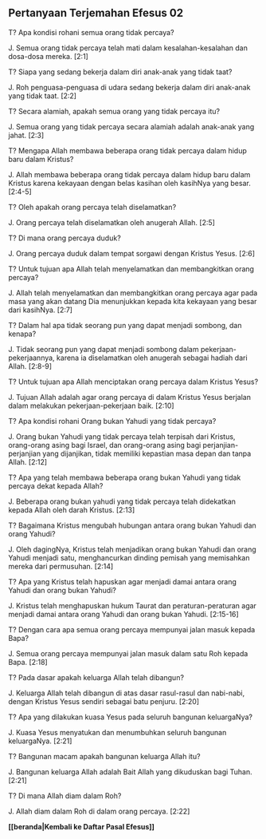 ﻿## Pertanyaan Terjemahan Efesus 02 ##

T? Apa kondisi rohani semua orang tidak percaya?

J. Semua orang tidak percaya telah mati dalam kesalahan-kesalahan dan dosa-dosa mereka. [2:1]

T? Siapa yang sedang bekerja dalam diri anak-anak yang tidak taat?

J. Roh penguasa-penguasa di udara sedang bekerja dalam diri anak-anak yang tidak taat. [2:2]

T? Secara alamiah, apakah semua orang yang tidak percaya itu?

J. Semua orang yang tidak percaya secara alamiah adalah anak-anak yang jahat. [2:3]

T? Mengapa Allah membawa beberapa orang tidak percaya dalam hidup baru dalam Kristus?

J. Allah membawa beberapa orang tidak percaya dalam hidup baru dalam Kristus karena kekayaan dengan belas kasihan oleh kasihNya yang besar. [2:4-5]

T? Oleh apakah orang percaya telah diselamatkan?

J. Orang percaya telah diselamatkan oleh anugerah Allah. [2:5]

T? Di mana orang percaya duduk?

J. Orang percaya duduk dalam tempat sorgawi dengan Kristus Yesus. [2:6]

T? Untuk tujuan apa Allah telah menyelamatkan dan membangkitkan orang percaya?

J. Allah telah menyelamatkan dan membangkitkan orang percaya agar pada masa yang akan datang Dia menunjukkan kepada kita kekayaan yang besar dari kasihNya. [2:7]

T? Dalam hal apa tidak seorang pun yang dapat menjadi sombong, dan kenapa?

J. Tidak seorang pun yang dapat menjadi sombong dalam pekerjaan-pekerjaannya, karena ia diselamatkan oleh anugerah sebagai hadiah dari Allah. [2:8-9]

T? Untuk tujuan apa Allah menciptakan orang percaya dalam Kristus Yesus?

J. Tujuan Allah adalah agar orang percaya di dalam Kristus Yesus berjalan dalam melakukan pekerjaan-pekerjaan baik. [2:10]

T? Apa kondisi rohani Orang bukan Yahudi yang tidak percaya?

J. Orang bukan Yahudi yang tidak percaya telah terpisah dari Kristus, orang-orang asing bagi Israel, dan orang-orang asing bagi perjanjian-perjanjian yang dijanjikan, tidak memiliki kepastian masa depan dan tanpa Allah. [2:12]

T? Apa yang telah membawa beberapa orang bukan Yahudi yang tidak percaya dekat kepada Allah?

J. Beberapa orang bukan yahudi yang tidak percaya telah didekatkan kepada Allah oleh darah Kristus. [2:13]

T? Bagaimana Kristus mengubah hubungan antara orang bukan Yahudi dan orang Yahudi?

J. Oleh dagingNya, Kristus telah menjadikan orang bukan Yahudi dan orang Yahudi menjadi satu, menghancurkan dinding pemisah yang memisahkan mereka dari permusuhan. [2:14]

T? Apa yang Kristus telah hapuskan agar menjadi damai antara orang Yahudi dan orang bukan Yahudi?

J. Kristus telah menghapuskan hukum Taurat dan peraturan-peraturan agar menjadi damai antara orang Yahudi dan orang bukan Yahudi. [2:15-16]

T? Dengan cara apa semua orang percaya mempunyai jalan masuk kepada Bapa?

J. Semua orang percaya mempunyai jalan masuk dalam satu Roh kepada Bapa. [2:18]

T? Pada dasar apakah keluarga Allah telah dibangun?

J. Keluarga Allah telah dibangun di atas dasar rasul-rasul dan nabi-nabi, dengan Kristus Yesus sendiri sebagai batu penjuru. [2:20]

T? Apa yang dilakukan kuasa Yesus pada seluruh bangunan keluargaNya?

J. Kuasa Yesus menyatukan dan menumbuhkan seluruh bangunan keluargaNya. [2:21]

T? Bangunan macam apakah bangunan keluarga Allah itu?

J. Bangunan keluarga Allah adalah Bait Allah yang dikuduskan bagi Tuhan. [2:21]

T? Di mana Allah diam dalam Roh?

J. Allah diam dalam Roh di dalam orang percaya. [2:22]

__[[beranda|Kembali ke Daftar Pasal Efesus]]__

